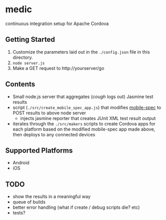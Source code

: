# medic

continuous integration setup for Apache Cordova

## Getting Started

1. Customize the parameters laid out in the `./config.json` file in this
   directory.
2. `node server.js`
3. Make a GET request to http://yourserver/go

## Contents

- Small node.js server that aggregates (*cough* logs out) Jasmine test results
- script (`./src/create_mobile_spec_app.js`) that modifies [mobile-spec](http://github.com/apache/incubator-cordova-mobile-spec) to POST results to above node server
   - injects jasmine reporter that creates JUnit XML test result output
- iterates through the `./src/makers` scripts to create Cordova apps for each platform based on the modified mobile-spec app made above, then deploys to any connected devices

## Supported Platforms

- Android
- iOS

## TODO

- show the results in a meaningful way
- queue of builds
- better error handling (what if create / debug scripts die? etc)
- tests?

